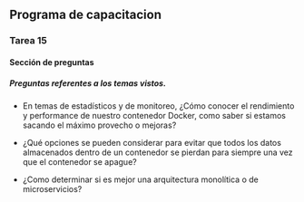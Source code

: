## Programa de capacitacion
### Tarea 15

#### Sección de preguntas

#####  Preguntas referentes a los temas vistos.
- En temas de estadísticos y de monitoreo, ¿Cómo conocer el rendimiento y performance de nuestro contenedor Docker, como saber si estamos sacando el máximo provecho o mejoras? 

- ¿Qué opciones se pueden considerar para evitar que todos los datos almacenados dentro de un contenedor se pierdan para siempre una vez que el contenedor se apague? 

- ¿Como determinar si es mejor una arquitectura monolítica o de microservicios?

